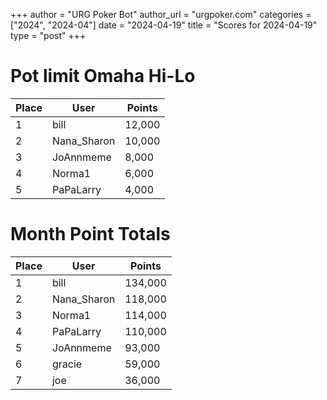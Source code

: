 +++
author = "URG Poker Bot"
author_url = "urgpoker.com"
categories = ["2024", "2024-04"]
date = "2024-04-19"
title = "Scores for 2024-04-19"
type = "post"
+++
# Pot limit Omaha Hi-Lo

| Place | User | Points |
|-------|------|--------|
| 1 | bill | 12,000 |
| 2 | Nana_Sharon | 10,000 |
| 3 | JoAnnmeme | 8,000 |
| 4 | Norma1 | 6,000 |
| 5 | PaPaLarry | 4,000 |

# Month Point Totals

| Place | User | Points |
|-------|------|--------|
| 1 | bill | 134,000 |
| 2 | Nana_Sharon | 118,000 |
| 3 | Norma1 | 114,000 |
| 4 | PaPaLarry | 110,000 |
| 5 | JoAnnmeme | 93,000 |
| 6 | gracie | 59,000 |
| 7 | joe | 36,000 |
